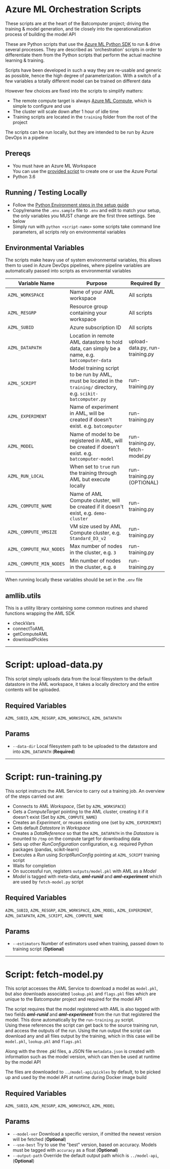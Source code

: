 # Azure ML Orchestration Scripts
These scripts are at the heart of the Batcomputer project; driving the training & model generation, and tie closely into the operationalization process of building the model API

These are Python scripts that use the [Azure ML Python SDK](https://docs.microsoft.com/python/api/overview/azure/ml/intro) to run & drive several processes. They are described as 'orchestration' scripts in order to differentiate them from the Python scripts that perform the actual machine learning & training. 

Scripts have been developed in such a way they are re-usable and generic as possible, hence the high degree of parameterization. With a switch of a few variables a totally different model can be trained on different data

However few choices are fixed into the scripts to simplify matters:
- The remote compute target is always [Azure ML Compute](https://docs.microsoft.com/en-us/azure/machine-learning/service/how-to-set-up-training-targets#amlcompute), which is simple to configure and use
- The cluster will scale down after 1 hour of idle time
- Training scripts are located in the `training` folder from the root of the project

The scripts can be run locally, but they are intended to be run by Azure DevOps in a pipeline

## Prereqs
- You must have an Azure ML Workspace  
You can use the [provided script](../azure) to create one or use the Azure Portal
- Python 3.6

## Running / Testing Locally
- Follow the [Python Environment steps in the setup guide](../docs/setup#python-environment)
- Copy/rename the `.env.sample` file to `.env` and edit to match your setup, the only variables you MUST change are the first three settings. See below
- Simply run with `python <script-name>` some scripts take command line parameters, all scripts rely on environmental variables

## Environmental Variables
The scripts make heavy use of system environmental variables, this allows them to used in Azure DevOps pipelines, where pipeline variables are automatically passed into scripts as environmental variables

| Variable Name            | Purpose                                                                                                            | Required By                     |
| ------------------------ | ------------------------------------------------------------------------------------------------------------------ | ------------------------------- |
| `AZML_WORKSPACE`         | Name of your AML workspace                                                                                         | All scripts                     |
| `AZML_RESGRP`            | Resource group containing your workspace                                                                           | All scripts                     |
| `AZML_SUBID`             | Azure subscription ID                                                                                              | All scripts                     |
| `AZML_DATAPATH`          | Location in remote AML datastore to hold data, can simply be a name, e.g. `batcomputer-data`                       | upload-data.py, run-training.py |
| `AZML_SCRIPT`            | Model training script to be run by AML, must be located in the `training/` directory, e.g. `scikit-batcomputer.py` | run-training.py                 |
| `AZML_EXPERIMENT`        | Name of experiment in AML, will be created if doesn't exist. e.g. `batcomputer`                                    | run-training.py                 |
| `AZML_MODEL`             | Name of model to be registered in AML, will be created if doesn't exist. e.g. `batcomputer-model`                  | run-training.py, fetch-model.py |
| `AZML_RUN_LOCAL`         | When set to `true` run the training through AML but execute locally                                                | run-training.py (OPTIONAL)      |
| `AZML_COMPUTE_NAME`      | Name of AML Compute cluster, will be created if it doesn't exist, e.g. `demo-cluster`                              | run-training.py                 |
| `AZML_COMPUTE_VMSIZE`    | VM size used by AML Compute cluster, e.g. `Standard_D3_v2`                                                         | run-training.py                 |
| `AZML_COMPUTE_MAX_NODES` | Max number of nodes in the cluster, e.g. `3`                                                                       | run-training.py                 |
| `AZML_COMPUTE_MIN_NODES` | Min number of nodes in the cluster, e.g. `0`                                                                       | run-training.py                 |

When running locally these variables should be set in the `.env` file

## amllib.utils
This is a utility library containing some common routines and shared functions wrapping the AML SDK
- checkVars
- connectToAML
- getComputeAML
- downloadPickles

---

# Script: upload-data.py
This script simply uploads data from the local filesystem to the default datastore in the AML workspace, it takes a locally directory and the entire contents will be uploaded.

## Required Variables
`AZML_SUBID`, `AZML_RESGRP`, `AZML_WORKSPACE`, `AZML_DATAPATH`

## Params
- `--data-dir` Local filesystem path to be uploaded to the datastore and into `AZML_DATAPATH` (**Required**)

---

# Script: run-training.py
This script instructs the AML Service to carry out a training job. An overview of the steps carried out are:
- Connects to AML *Workspace*, (Set by `AZML_WORKSPACE`)
- Gets a *ComputeTarget* pointing to the AML cluster, creating it if it doesn't exist (Set by `AZML_COMPUTE_NAME`)
- Creates an *Experiment*, or reuses existing one (set by `AZML_EXPERIMENT`)
- Gets default *Datastore* in *Workspace*
- Creates a *DataReference* so that the `AZML_DATAPATH` in the *Datastore* is mounted to `/tmp` on the compute target for downloading data
- Sets up other *RunConfiguration* configuration, e.g. required Python packages (pandas, scikit-learn)
- Executes a *Run* using *ScriptRunConfig* pointing at `AZML_SCRIPT` training script
- Waits for completion
- On successful run, registers `outputs/model.pkl` with AML as a *Model*
- *Model* is tagged with meta-data, ***aml-runid*** and ***aml-experiment*** which are used by `fetch-model.py`
 script

## Required Variables
`AZML_SUBID`, `AZML_RESGRP`, `AZML_WORKSPACE`, `AZML_MODEL`, `AZML_EXPERIMENT`, `AZML_DATAPATH`, `AZML_SCRIPT`, `AZML_COMPUTE_NAME`


## Params
- `--estimators` Number of estimators used when training, passed down to training script (**Optional**)  

---

# Script: fetch-model.py
This script accesses the AML Service to download a model as `model.pkl`, but also downloads associated `lookup.pkl` and `flags.pkl` files which are unique to the Batcomputer project and required for the model API

The script requires that the model registered with AML is also tagged with two fields ***aml-runid*** and ***aml-experiment*** from the run that registered the model. This done automatically by the `run-training.py` script.  
Using these references the script can get back to the source training run, and access the outputs of the run. Using the run output the script can download any and all files output by the training, which in this case will be `model.pkl`, `lookup.pkl` and `flags.pkl`

Along with the three .pkl files, a JSON file `metadata.json` is created with information such as the model version, which can then be used at runtime by the model API

The files are downloaded to `../model-api/pickles` by default, to be picked up and used by the model API at runtime during Docker image build

## Required Variables
`AZML_SUBID`, `AZML_RESGRP`, `AZML_WORKSPACE`, `AZML_MODEL`

## Params
- `--model-ver` Download a specific version, if omitted the newest version will be fetched (**Optional**)  
- `--use-best` Try to use the "best" version, based on accuracy. Models must be tagged with `accuracy` as a float (**Optional**)  
- `--output-path` Override the default output path which is `../model-api`,  (**Optional**)  
